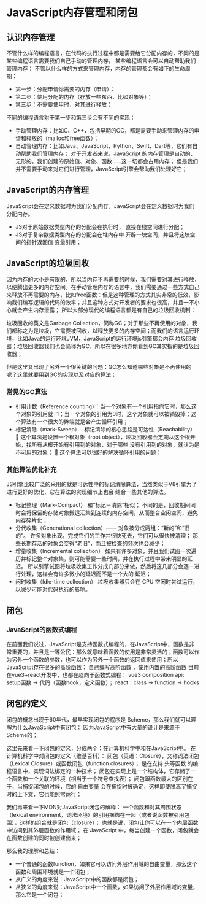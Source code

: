 # JavaScript内存管理和闭包

## 认识内存管理

不管什么样的编程语言，在代码的执行过程中都是需要给它分配内存的，不同的是某些编程语言需要我们自己手动的管理内存， 某些编程语言会可以自动帮助我们管理内存：
不管以什么样的方式来管理内存，内存的管理都会有如下的生命周期：
- 第一步：分配申请你需要的内存（申请）； 
- 第二步：使用分配的内存（存放一些东西，比如对象等）； 
- 第三步：不需要使用时，对其进行释放；

不同的编程语言对于第一步和第三步会有不同的实现：
- 手动管理内存：比如C、C++，包括早期的OC，都是需要手动来管理内存的申请和释放的（malloc和free函数）；
- 自动管理内存：比如Java、JavaScript、Python、Swift、Dart等，它们有自动帮助我们管理内存；
对于开发者来说，JavaScript 的内存管理是自动的、无形的。我们创建的原始值、对象、函数……这一切都会占用内存； 但是我们并不需要手动来对它们进行管理，JavaScript引擎会帮助我们处理好它；

## JavaScript的内存管理

JavaScript会在定义数据时为我们分配内存。JavaScript会在定义数据时为我们分配内存。
- JS对于原始数据类型内存的分配会在执行时， 直接在栈空间进行分配； 
- JS对于复杂数据类型内存的分配会在堆内存中 开辟一块空间，并且将这块空间的指针返回值 变量引用；

## JavaScript的垃圾回收

因为内存的大小是有限的，所以当内存不再需要的时候，我们需要对其进行释放，以便腾出更多的内存空间。在手动管理内存的语言中，我们需要通过一些方式自己来释放不再需要的内存，比如free函数：但是这种管理的方式其实非常的低效，影响我们编写逻辑的代码的效率；并且这种方式对开发者的要求也很高，并且一不小心就会产生内存泄露；
所以大部分现代的编程语言都是有自己的垃圾回收机制：

垃圾回收的英文是Garbage Collection，简称GC；对于那些不再使用的对象，我们都称之为是垃圾，它需要被回收，以释放更多的内存空间；而我们的语言运行环境，比如Java的运行环境JVM，JavaScript的运行环境js引擎都会内存 垃圾回收器；垃圾回收器我们也会简称为GC，所以在很多地方你看到GC其实指的是垃圾回收器；

但是这里又出现了另外一个很关键的问题：GC怎么知道哪些对象是不再使用的呢？这里就要用到GC的实现以及对应的算法；

### 常见的GC算法

- 引用计数（Reference counting）：当一个对象有一个引用指向它时，那么这个对象的引用就+1；当一个对象的引用为0时，这个对象就可以被销毁掉；这个算法有一个很大的弊端就是会产生循环引用；
- 标记清除（mark-Sweep）： 标记清除的核心思路是可达性（Reachability）  这个算法是设置一个根对象（root object），垃圾回收器会定期从这个根开始，找所有从根开始有引用到的对象，对于哪些 没有引用到的对象，就认为是不可用的对象；  这个算法可以很好的解决循环引用的问题；

### 其他算法优化补充

JS引擎比较广泛的采用的就是可达性中的标记清除算法，当然类似于V8引擎为了进行更好的优化，它在算法的实现细节上也会 结合一些其他的算法。
- 标记整理（Mark-Compact） 和“标记－清除”相似； 不同的是，回收期间同时会将保留的存储对象搬运汇集到连续的内存空间，从而整合空闲空间，避免内存碎片化；
- 分代收集（Generational collection）—— 对象被分成两组：“新的”和“旧的”。 许多对象出现，完成它们的工作并很快死去，它们可以很快被清理； 那些长期存活的对象会变得“老旧”，而且被检查的频次也会减少；
- 增量收集（Incremental collection） 如果有许多对象，并且我们试图一次遍历并标记整个对象集，则可能需要一些时间，并在执行过程中带来明显的延迟。 所以引擎试图将垃圾收集工作分成几部分来做，然后将这几部分会逐一进行处理，这样会有许多微小的延迟而不是一个大的 延迟；
- 闲时收集（Idle-time collection） 垃圾收集器只会在 CPU 空闲时尝试运行，以减少可能对代码执行的影响。

## 闭包

### JavaScript的函数式编程

在前面我们说过，JavaScript是支持函数式编程的，在JavaScript中，函数是非常重要的，并且是一等公民：那么就意味着函数的使用是非常灵活的；函数可以作为另外一个函数的参数，也可以作为另外一个函数的返回值来使用；所以JavaScript存在很多的高阶函数： 自己编写高阶函数 ，使用内置的高阶函数 
目前在vue3+react开发中，也都在趋向于函数式编程： 
vue3 composition api: setup函数 -> 代码（函数hook，定义函数）；
react：class -> function -> hooks

## 闭包的定义

闭包的概念出现于60年代，最早实现闭包的程序是 Scheme，那么我们就可以理解为什么JavaScript中有闭包： 因为JavaScript中有大量的设计是来源于Scheme的；

这里先来看一下闭包的定义，分成两个：在计算机科学中和在JavaScript中。
在计算机科学中对闭包的定义（维基百科）： 闭包（英语：Closure），又称词法闭包（Lexical Closure）或函数闭包（function closures）； 是在支持 头等函数 的编程语言中，实现词法绑定的一种技术； 闭包在实现上是一个结构体，它存储了一个函数和一个关联的环境（相当于一个符号查找表）； 闭包跟函数最大的区别在于，当捕捉闭包的时候，它的 自由变量 会在捕捉时被确定，这样即使脱离了捕捉时的上下文，它也能照常运行；

我们再来看一下MDN对JavaScript闭包的解释： 一个函数和对其周围状态（lexical environment，词法环境）的引用捆绑在一起（或者说函数被引用包围），这样的组合就是闭包（closure）； 也就是说，闭包让你可以在一个内层函数中访问到其外层函数的作用域； 在 JavaScript 中，每当创建一个函数，闭包就会在函数创建的同时被创建出来；

那么我的理解和总结：
- 一个普通的函数function，如果它可以访问外层作用域的自由变量，那么这个函数和周围环境就是一个闭包；
- 从广义的角度来说：JavaScript中的函数都是闭包；
- 从狭义的角度来说：JavaScript中一个函数，如果访问了外层作用域的变量，那么它是一个闭包；
